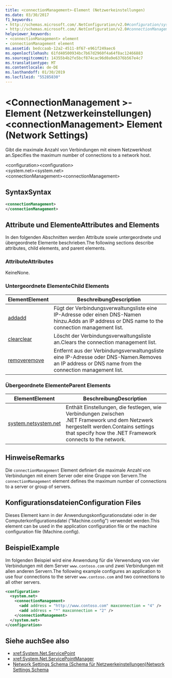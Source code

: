 ```yaml
---
title: <connectionManagement>-Element (Netzwerkeinstellungen)
ms.date: 03/30/2017
f1_keywords:
- http://schemas.microsoft.com/.NetConfiguration/v2.0#configuration/system.net/connectionManagement
- http://schemas.microsoft.com/.NetConfiguration/v2.0#connectionManagement
helpviewer_keywords:
- <connectionManagement> element
- connectionManagement element
ms.assetid: bedccaab-12a2-4511-8f67-e961f249aec6
ms.openlocfilehash: 61fd40500934bc7b67d2960f4a64f8ac12466883
ms.sourcegitcommit: 14355b4b2fe5bcf874cac96d0a9e6376b567e4c7
ms.translationtype: MT
ms.contentlocale: de-DE
ms.lasthandoff: 01/30/2019
ms.locfileid: "55285830"
---
```

# <a name="connectionmanagement-element-network-settings"></a><span data-ttu-id="4ab0c-102">\<ConnectionManagement >-Element (Netzwerkeinstellungen)</span><span class="sxs-lookup"><span data-stu-id="4ab0c-102">\<connectionManagement> Element (Network Settings)</span></span>
<span data-ttu-id="4ab0c-103">Gibt die maximale Anzahl von Verbindungen mit einem Netzwerkhost an.</span><span class="sxs-lookup"><span data-stu-id="4ab0c-103">Specifies the maximum number of connections to a network host.</span></span>  
  
 <span data-ttu-id="4ab0c-104">\<configuration></span><span class="sxs-lookup"><span data-stu-id="4ab0c-104">\<configuration></span></span>  
<span data-ttu-id="4ab0c-105">\<system.net></span><span class="sxs-lookup"><span data-stu-id="4ab0c-105">\<system.net></span></span>  
<span data-ttu-id="4ab0c-106">\<connectionManagement></span><span class="sxs-lookup"><span data-stu-id="4ab0c-106">\<connectionManagement></span></span>  
  
## <a name="syntax"></a><span data-ttu-id="4ab0c-107">Syntax</span><span class="sxs-lookup"><span data-stu-id="4ab0c-107">Syntax</span></span>  
  
```xml  
<connectionManagement>   
</connectionManagement>  
```  
  
## <a name="attributes-and-elements"></a><span data-ttu-id="4ab0c-108">Attribute und Elemente</span><span class="sxs-lookup"><span data-stu-id="4ab0c-108">Attributes and Elements</span></span>  
 <span data-ttu-id="4ab0c-109">In den folgenden Abschnitten werden Attribute sowie untergeordnete und übergeordnete Elemente beschrieben.</span><span class="sxs-lookup"><span data-stu-id="4ab0c-109">The following sections describe attributes, child elements, and parent elements.</span></span>  
  
### <a name="attributes"></a><span data-ttu-id="4ab0c-110">Attribute</span><span class="sxs-lookup"><span data-stu-id="4ab0c-110">Attributes</span></span>  
 <span data-ttu-id="4ab0c-111">Keine</span><span class="sxs-lookup"><span data-stu-id="4ab0c-111">None.</span></span>  
  
### <a name="child-elements"></a><span data-ttu-id="4ab0c-112">Untergeordnete Elemente</span><span class="sxs-lookup"><span data-stu-id="4ab0c-112">Child Elements</span></span>  
  
|<span data-ttu-id="4ab0c-113">**Element**</span><span class="sxs-lookup"><span data-stu-id="4ab0c-113">**Element**</span></span>|<span data-ttu-id="4ab0c-114">**Beschreibung**</span><span class="sxs-lookup"><span data-stu-id="4ab0c-114">**Description**</span></span>|  
|-----------------|---------------------|  
|[<span data-ttu-id="4ab0c-115">add</span><span class="sxs-lookup"><span data-stu-id="4ab0c-115">add</span></span>](../../../../../docs/framework/configure-apps/file-schema/network/add-element-for-connectionmanagement-network-settings.md)|<span data-ttu-id="4ab0c-116">Fügt der Verbindungsverwaltungsliste eine IP-Adresse oder einen DNS-Namen hinzu.</span><span class="sxs-lookup"><span data-stu-id="4ab0c-116">Adds an IP address or DNS name to the connection management list.</span></span>|  
|[<span data-ttu-id="4ab0c-117">clear</span><span class="sxs-lookup"><span data-stu-id="4ab0c-117">clear</span></span>](../../../../../docs/framework/configure-apps/file-schema/network/clear-element-for-connectionmanagement-network-settings.md)|<span data-ttu-id="4ab0c-118">Löscht der Verbindungsverwaltungsliste an.</span><span class="sxs-lookup"><span data-stu-id="4ab0c-118">Clears the connection management list.</span></span>|  
|[<span data-ttu-id="4ab0c-119">remove</span><span class="sxs-lookup"><span data-stu-id="4ab0c-119">remove</span></span>](../../../../../docs/framework/configure-apps/file-schema/network/remove-element-for-connectionmanagement-network-settings.md)|<span data-ttu-id="4ab0c-120">Entfernt aus der Verbindungsverwaltungsliste eine IP-Adresse oder DNS-Namen.</span><span class="sxs-lookup"><span data-stu-id="4ab0c-120">Removes an IP address or DNS name from the connection management list.</span></span>|  
  
### <a name="parent-elements"></a><span data-ttu-id="4ab0c-121">Übergeordnete Elemente</span><span class="sxs-lookup"><span data-stu-id="4ab0c-121">Parent Elements</span></span>  
  
|<span data-ttu-id="4ab0c-122">**Element**</span><span class="sxs-lookup"><span data-stu-id="4ab0c-122">**Element**</span></span>|<span data-ttu-id="4ab0c-123">**Beschreibung**</span><span class="sxs-lookup"><span data-stu-id="4ab0c-123">**Description**</span></span>|  
|-----------------|---------------------|  
|[<span data-ttu-id="4ab0c-124">system.net</span><span class="sxs-lookup"><span data-stu-id="4ab0c-124">system.net</span></span>](../../../../../docs/framework/configure-apps/file-schema/network/system-net-element-network-settings.md)|<span data-ttu-id="4ab0c-125">Enthält Einstellungen, die festlegen, wie Verbindungen zwischen .NET Framework und dem Netzwerk hergestellt werden.</span><span class="sxs-lookup"><span data-stu-id="4ab0c-125">Contains settings that specify how the .NET Framework connects to the network.</span></span>|  
  
## <a name="remarks"></a><span data-ttu-id="4ab0c-126">Hinweise</span><span class="sxs-lookup"><span data-stu-id="4ab0c-126">Remarks</span></span>  
 <span data-ttu-id="4ab0c-127">Die `connectionManagement` Element definiert die maximale Anzahl von Verbindungen mit einem Server oder eine Gruppe von Servern.</span><span class="sxs-lookup"><span data-stu-id="4ab0c-127">The `connectionManagement` element defines the maximum number of connections to a server or group of servers.</span></span>  
  
## <a name="configuration-files"></a><span data-ttu-id="4ab0c-128">Konfigurationsdateien</span><span class="sxs-lookup"><span data-stu-id="4ab0c-128">Configuration Files</span></span>  
 <span data-ttu-id="4ab0c-129">Dieses Element kann in der Anwendungskonfigurationsdatei oder in der Computerkonfigurationsdatei ("Machine.config") verwendet werden.</span><span class="sxs-lookup"><span data-stu-id="4ab0c-129">This element can be used in the application configuration file or the machine configuration file (Machine.config).</span></span>  
  
## <a name="example"></a><span data-ttu-id="4ab0c-130">Beispiel</span><span class="sxs-lookup"><span data-stu-id="4ab0c-130">Example</span></span>  
 <span data-ttu-id="4ab0c-131">Im folgenden Beispiel wird eine Anwendung für die Verwendung von vier Verbindungen mit dem Server `www.contoso.com` und zwei Verbindungen mit allen anderen Servern.</span><span class="sxs-lookup"><span data-stu-id="4ab0c-131">The following example configures an application to use four connections to the server `www.contoso.com` and two connections to all other servers.</span></span>  
  
```xml  
<configuration>  
  <system.net>  
    <connectionManagement>  
      <add address = "http://www.contoso.com" maxconnection = "4" />  
      <add address = "*" maxconnection = "2" />  
    </connectionManagement>  
  </system.net>  
</configuration>  
```  
  
## <a name="see-also"></a><span data-ttu-id="4ab0c-132">Siehe auch</span><span class="sxs-lookup"><span data-stu-id="4ab0c-132">See also</span></span>
- <xref:System.Net.ServicePoint>
- <xref:System.Net.ServicePointManager>
- [<span data-ttu-id="4ab0c-133">Network Settings Schema (Schema für Netzwerkeinstellungen)</span><span class="sxs-lookup"><span data-stu-id="4ab0c-133">Network Settings Schema</span></span>](../../../../../docs/framework/configure-apps/file-schema/network/index.md)
